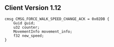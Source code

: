 ## Client Version 1.12

```rust,ignore
cmsg CMSG_FORCE_WALK_SPEED_CHANGE_ACK = 0x02DB {
    Guid guid;    
    u32 counter;    
    MovementInfo movement_info;    
    f32 new_speed;    
}

```
